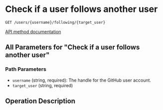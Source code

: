# Check if a user follows another user

`GET /users/{username}/following/{target_user}`

[API method documentation](https://docs.github.com/rest/users/followers#check-if-a-user-follows-another-user)

## All Parameters for "Check if a user follows another user"

### Path Parameters

- `username` (string, required): The handle for the GitHub user account.
- `target_user` (string, required)

## Operation Description


